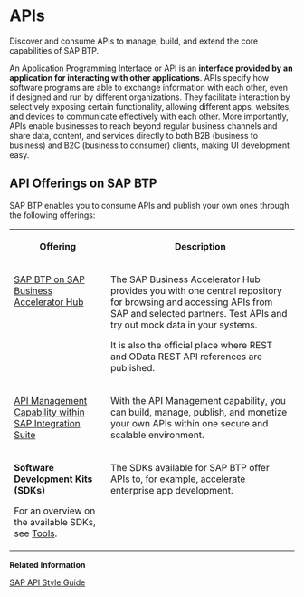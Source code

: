 <!-- loiod1d11079283a4c62925c23faa18e76aa -->

# APIs

Discover and consume APIs to manage, build, and extend the core capabilities of SAP BTP.



An Application Programming Interface or API is an **interface provided by an application for interacting with other applications**. APIs specify how software programs are able to exchange information with each other, even if designed and run by different organizations. They facilitate interaction by selectively exposing certain functionality, allowing different apps, websites, and devices to communicate effectively with each other. More importantly, APIs enable businesses to reach beyond regular business channels and share data, content, and services directly to both B2B \(business to business\) and B2C \(business to consumer\) clients, making UI development easy.



<a name="loiod1d11079283a4c62925c23faa18e76aa__section_zpg_n51_llb"/>

## API Offerings on SAP BTP 

SAP BTP enables you to consume APIs and publish your own ones through the following offerings:


<table>
<tr>
<th valign="top">

Offering

</th>
<th valign="top">

Description

</th>
</tr>
<tr>
<td valign="top">

[SAP BTP on SAP Business Accelerator Hub](https://api.sap.com/products/SAPCloudPlatform/overview) 

</td>
<td valign="top">

The SAP Business Accelerator Hub provides you with one central repository for browsing and accessing APIs from SAP and selected partners. Test APIs and try out mock data in your systems.

It is also the official place where REST and OData REST API references are published.

</td>
</tr>
<tr>
<td valign="top">

[API Management Capability within SAP Integration Suite](https://help.sap.com/viewer/p/SAP_CLOUD_PLATFORM_API_MANAGEMENT) 

</td>
<td valign="top">

With the API Management capability, you can build, manage, publish, and monetize your own APIs within one secure and scalable environment.

</td>
</tr>
<tr>
<td valign="top">

**Software Development Kits \(SDKs\)**

For an overview on the available SDKs, see [Tools](tools-abcae5b.md).

</td>
<td valign="top">

The SDKs available for SAP BTP offer APIs to, for example, accelerate enterprise app development.

</td>
</tr>
</table>

**Related Information**  


[SAP API Style Guide](https://help.sap.com/viewer/product/SNG_4_APIDOC/PUBLIC/en-US)

